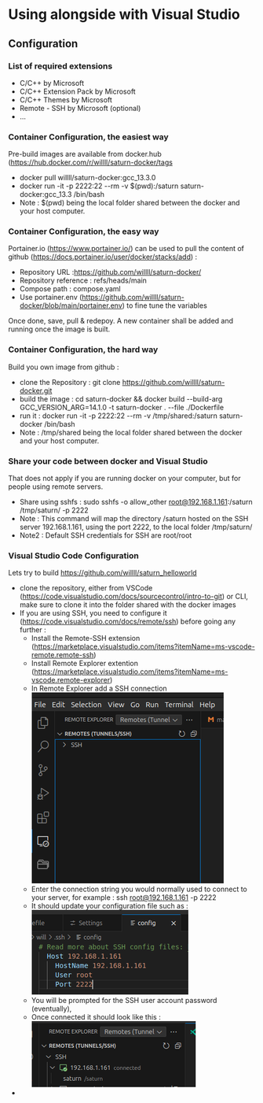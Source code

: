 # Using alongside with Visual Studio

## Configuration

### List of required extensions

+ C/C++ by Microsoft
+ C/C++ Extension Pack by Microsoft
+ C/C++ Themes by Microsoft
+ Remote - SSH by Microsoft (optional)
+ ...

### Container Configuration, the easiest way

Pre-build images are available from docker.hub (https://hub.docker.com/r/willll/saturn-docker/tags

+ docker pull willll/saturn-docker:gcc_13.3.0
+ docker run -it -p 2222:22 --rm -v $(pwd):/saturn saturn-docker:gcc_13.3 /bin/bash
+ Note : $(pwd) being the local folder shared between the docker and your host computer.

### Container Configuration, the easy way

Portainer.io (https://www.portainer.io/) can be used to pull the content of github (https://docs.portainer.io/user/docker/stacks/add) :

+ Repository URL
 :https://github.com/willll/saturn-docker/
+ Repository reference : refs/heads/main
+ Compose path : compose.yaml
+ Use portainer.env (https://github.com/willll/saturn-docker/blob/main/portainer.env) to fine tune the variables

Once done, save, pull & redepoy. A new container shall be added and running once the image is built.

### Container Configuration, the hard way

Build you own image from github :

+ clone the Repository : git clone https://github.com/willll/saturn-docker.git
+ build the image : cd saturn-docker && docker build --build-arg GCC_VERSION_ARG=14.1.0 -t saturn-docker . --file ./Dockerfile
+ run it : docker run -it -p 2222:22 --rm -v /tmp/shared:/saturn saturn-docker /bin/bash
+ Note : /tmp/shared being the local folder shared between the docker and your host computer.

### Share your code between docker and Visual Studio

That does not apply if you are running docker on your computer, but for people using remote servers.

+ Share using sshfs : sudo sshfs -o allow_other root@192.168.1.161:/saturn /tmp/saturn/ -p 2222
+ Note : This command will map the directory /saturn hosted on the SSH server 192.168.1.161, using the port 2222, to the local folder /tmp/saturn/
+ Note2 : Default SSH credentials for SSH are root/root

### Visual Studio Code Configuration

Lets try to build https://github.com/willll/saturn_helloworld

+ clone the repository, either from VSCode (https://code.visualstudio.com/docs/sourcecontrol/intro-to-git) or CLI, make sure to clone it into the folder shared with the docker images
+ If you are using SSH, you need to configure it (https://code.visualstudio.com/docs/remote/ssh) before going any further :
  - Install the Remote-SSH extension (https://marketplace.visualstudio.com/items?itemName=ms-vscode-remote.remote-ssh)
  - Install Remote Explorer extention (https://marketplace.visualstudio.com/items?itemName=ms-vscode.remote-explorer)
  - In Remote Explorer add a SSH connection ![Remote Explorer](Images/VSCode-Remote_Server.png)
  - Enter the connection string you would normally used to connect to your server, for example : ssh root@192.168.1.161 -p 2222
  - It should update your configuration file such as : ![SSH Config](Images/VSCode-SSH_Configuration.png)
  - You will be prompted for the SSH user account password (eventually),
  - Once connected it should look like this : ![SSH Config](Images/VSCode-Remote_Server_Connected.png)
+ 
